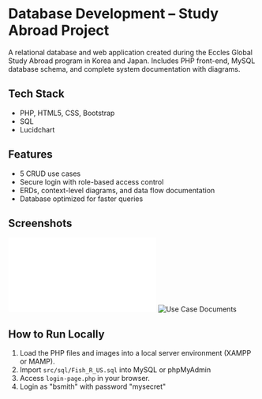 # Database Development – Study Abroad Project

A relational database and web application created during the Eccles Global Study Abroad program in Korea and Japan. 
Includes PHP front-end, MySQL database schema, and complete system documentation with diagrams.

## Tech Stack
- PHP, HTML5, CSS, Bootstrap
- SQL
- Lucidchart

## Features
- 5 CRUD use cases
- Secure login with role-based access control
- ERDs, context-level diagrams, and data flow documentation
- Database optimized for faster queries

## Screenshots
![ERD Diagram](docs/diagrams/ERD.pdf)
![Use Case Documents](docs/diagrams/Use_Case_Documents)

## How to Run Locally
1. Load the PHP files and images into a local server environment (XAMPP or MAMP).
2. Import `src/sql/Fish_R_US.sql` into MySQL or phpMyAdmin
3. Access `login-page.php` in your browser.
4. Login as "bsmith" with password "mysecret"